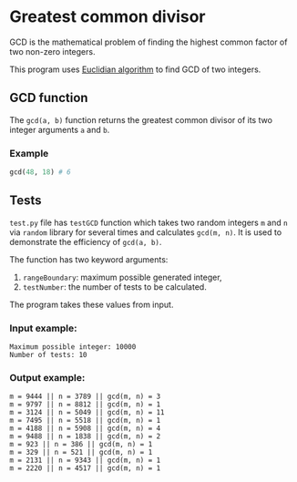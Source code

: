 # Greatest common divisor
GCD is the mathematical problem of finding the highest common factor of two non-zero integers.

This program uses [Euclidian algorithm](https://en.wikipedia.org/wiki/Euclidean_algorithm) to find GCD of two integers.

## GCD function
The `gcd(a, b)` function returns the greatest common divisor of its two integer arguments `a` and `b`.

### Example
```python
gcd(48, 18) # 6
```

## Tests
`test.py` file has `testGCD` function which takes two random integers `m` and `n` via `random` library for several times and calculates `gcd(m, n)`.
It is used to demonstrate the efficiency of `gcd(a, b)`.

The function has two keyword arguments:
1. `rangeBoundary`: maximum possible generated integer,
2. `testNumber`: the number of tests to be calculated.

The program takes these values from input.

### Input example:
```
Maximum possible integer: 10000
Number of tests: 10
```

### Output example:
```
m = 9444 || n = 3789 || gcd(m, n) = 3
m = 9797 || n = 8812 || gcd(m, n) = 1
m = 3124 || n = 5049 || gcd(m, n) = 11
m = 7495 || n = 5518 || gcd(m, n) = 1
m = 4188 || n = 5908 || gcd(m, n) = 4
m = 9488 || n = 1838 || gcd(m, n) = 2
m = 923 || n = 386 || gcd(m, n) = 1
m = 329 || n = 521 || gcd(m, n) = 1
m = 2131 || n = 9343 || gcd(m, n) = 1
m = 2220 || n = 4517 || gcd(m, n) = 1
```